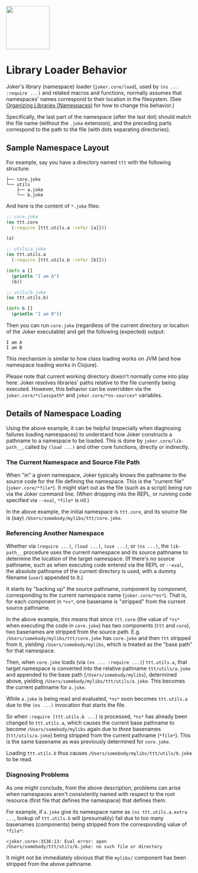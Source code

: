 <img src="https://user-images.githubusercontent.com/882970/48048842-a0224080-e151-11e8-8855-642cf5ef3fdd.png" width="117px"/>

# Library Loader Behavior

Joker's library (namespace) loader (`joker.core/load`), used by `(ns ... :require ...)` and related macros and functions, normally assumes that namespaces' names correspond to their location in the filesystem. (See [Organizing Libraries (Namespaces)](LIBRARIES.md) for how to change this behavior.)

Specifically, the last part of the namespace (after the last dot) should match the file name (without the `.joke` extension), and the preceding parts correspond to the path to the file (with dots separating directories).

## Sample Namespace Layout

For example, say you have a directory named `ttt`  with the following structure:

```
├── core.joke
└── utils
    ├── a.joke
    └── b.joke
```

And here is the content of `*.joke` files:

```clojure
;; core.joke
(ns ttt.core
  (:require [ttt.utils.a :refer [a]]))

(a)

;; utils/a.joke
(ns ttt.utils.a
  (:require [ttt.utils.b :refer [b]]))

(defn a []
  (println "I am A")
  (b))

;; utils/b.joke
(ns ttt.utils.b)

(defn b []
  (println "I am B"))
```

Then you can run `core.joke` (regardless of the current directory or location of the Joker executable) and get the following (expected) output:

```
I am A
I am B
```

This mechanism is similar to how class loading works on JVM (and how namespace loading works in Clojure).

Please note that current working directory doesn't normally come into play here: Joker resolves libraries' paths relative to the file currently being executed. However, this behavior can be overridden via the `joker.core/*classpath*` and `joker.core/*ns-sources*` variables.

## Details of Namespace Loading

Using the above example, it can be helpful (especially when diagnosing failures loading namespaces) to understand how Joker constructs a pathname to a namespace to be loaded. This is done by `joker.core/lib-path__`, called by `(load ...)` and other core functions, directly or indirectly.

### The Current Namespace and Source File Path

When "in" a given namespace, Joker typically knows the pathname to the source code for the file defining the namespace. This is the "current file" (`joker.core/*file*`). It might start out as the file (such as a script) being run via the Joker command line. (When dropping into the REPL, or running code specified via `--eval`, `*file*` is nil.)

In the above example, the initial namespace is `ttt.core`, and its source file is (say) `/Users/somebody/mylibs/ttt/core.joke`.

### Referencing Another Namespace

Whether via `(require ...)`, `(load ...)`, `(use ...)`, or `(ns ...)`, the `lib-path__` procedure uses the current namespace and its source pathname to determine the location of the target namespace. (If there's no source pathname, such as when executing code entered via the REPL or `--eval`, the absolute pathname of the current directory is used, with a dummy filename (`user`) appended to it.)

It starts by "backing up" the source pathname, component by component, corresponding to the current namespace name (`joker.core/*ns*`). That is, for each component in `*ns*`, one basename is "stripped" from the current source pathname.

In the above example, this means that since `ttt.core` (the value of `*ns*` when executing the code in `core.joke`) has two components (`ttt` and `core`), two basenames are stripped from the source path. E.g. `/Users/somebody/mylibs/ttt/core.joke` has `core.joke` and then `ttt` stripped from it, yielding `/Users/somebody/mylibs`, which is treated as the "base path" for that namespace.

Then, when `core.joke` loads (via `(ns ... :require ...)`) `ttt.utils.a`, that target namespace is converted into the relative pathname `ttt/utils/a.joke` and appended to the base path (`/Users/somebody/mylibs`), determined above, yielding `/Users/somebody/mylibs/ttt/utils/a.joke`. This becomes the current pathname for `a.joke`.

While `a.joke` is being read and evaluated, `*ns*` soon becomes `ttt.utils.a` due to the `(ns ...)` invocation that starts the file.

So when `:require [ttt.utils.b ...]` is processed, `*ns*` has already been changed to `ttt.utils.a`, which causes the current base pathname to become `/Users/somebody/mylibs` again due to *three* basenames (`ttt/utils/a.joke`) being stripped from the current pathname (`*file*`). This is the same basename as was previously determined for `core.joke`.

Loading `ttt.utils.b` thus causes `/Users/somebody/mylibs/ttt/utils/b.joke` to be read.

### Diagnosing Problems

As one might conclude, from the above description, problems can arise when namespaces aren't consistently named with respect to the root resource (first file that defines the namespace) that defines them.

For example, if `a.joke` give its namespace name as `(ns ttt.utils.a.extra ...`, lookup of `ttt.utils.b` will (presumably) fail due to too many basenames (components) being stripped from the corresponding value of `*file*`:

```
<joker.core>:3536:13: Eval error: open /Users/somebody/ttt/utils/b.joke: no such file or directory
```

It might not be immediately obvious that the `mylibs/` component has been stripped from the above pathname.

